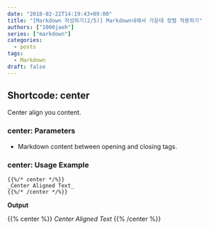```yaml
---
date: "2018-02-22T14:19:43+09:00"
title: "[Markdown 작성하기(2/5)] Markdown내에서 가운데 정렬 적용하기"
authors: ["1000jaeh"]
series: ["markdown"]
categories:
  - posts
tags:
  - Markdown
draft: false
---
```


## Shortcode: center

Center align you content.

### center: Parameters

- Markdown content between opening and closing tags.

### center: Usage Example
```golang
{{%/* center */%}}
_Center Aligned Text_
{{%/* /center */%}}
```

**Output**

{{% center %}}
_Center Aligned Text_
{{% /center %}}
